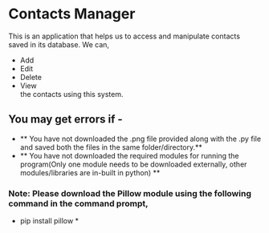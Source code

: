 # Contacts Manager 

This is an application that helps us to access and manipulate contacts saved in its database.
We can,
* Add
* Edit
* Delete
* View </br>
the contacts using this system.

## You may get errors if -
* ** You have not downloaded the .png file provided along with the .py file and saved both the files in the same folder/directory.**
* ** You have not downloaded the required modules for running the program(Only one module needs to be downloaded externally, other modules/libraries are in-built in python) **

### Note: Please download the Pillow module using the following command in the command prompt, 
* pip install pillow *

